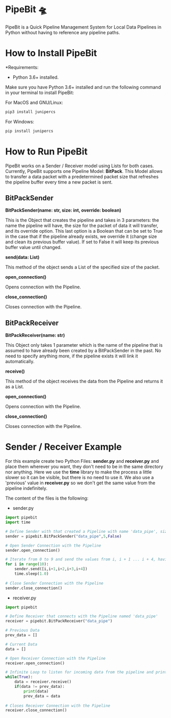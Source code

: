 # PipeBit 🛸

PipeBit is a Quick Pipeline Management System for Local Data Pipelines in Python without having to reference any pipeline paths.

How to Install PipeBit
==========

*Requirements: 
- Python 3.6+ installed.

Make sure you have Python 3.6+ installed and run the following command in your terminal to install PipeBit:

For MacOS and GNU/Linux:

```python
pip3 install junipercs
```

For Windows:

```python
pip install junipercs
```

How to Run PipeBit
==========

PipeBit works on a Sender / Receiver model using Lists for both cases. Currently, PipeBit supports one Pipeline Model: **BitPack**. This Model allows to transfer a data packet with a predetermined packet size that refreshes the pipeline buffer every time a new packet is sent. 

## BitPackSender

**BitPackSender(name: str, size: int, override: boolean)**

This is the Object that creates the pipeline and takes in 3 parameters: the name the pipeline will have, the size for the packet of data it will transfer, and its override option. This last option is a Boolean that can be set to True in the case that if the pipeline already exists, we override it (change size and clean its previous buffer value). If set to False it will keep its previous buffer value until changed.

**send(data: List)**

This method of the object sends a List of the specified size of the packet.

**open_connection()**

Opens connection with the Pipeline.

**close_connection()**

Closes connection with the Pipeline.

## BitPackReceiver

**BitPackReceiver(name: str)**

This Object only takes 1 parameter which is the name of the pipeline that is assumed to have already been created by a BitPackSender in the past. No need to specify anything more, if the pipeline exists it will link it automatically.

**receive()**

This method of the object receives the data from the Pipeline and returns it as a List.

**open_connection()**

Opens connection with the Pipeline.

**close_connection()**

Closes connection with the Pipeline.

Sender / Receiver Example
==========

For this example create two Python Files: **sender.py** and **receiver.py** and place them wherever you want, they don't need to be in the same directory nor anything. Here we use the **time** library to make the process a little slower so it can be visible, but there is no need to use it. We also use a 'previous' value in **receiver.py** so we don't get the same value from the pipeline indefinitely.

The content of the files is the following:

- sender.py

```python
import pipebit
import time

# Define Sender with that created a Pipeline with name 'data_pipe', size 5 and no Override
sender = pipebit.BitPackSender("data_pipe",5,False)

# Open Sender Connection with the Pipeline
sender.open_connection()

# Iterate from 0 to 9 and send the values from i, i + 1 ... i + 4, having an interruption interval between each of 1 second
for i in range(10):
    sender.send([i,i+1,i+2,i+3,i+4])
    time.sleep(1.0)
    
# Close Sender Connection with the Pipeline
sender.close_connection()
```

- receiver.py

```python
import pipebit

# Define Receiver that connects with the Pipeline named 'data_pipe'
receiver = pipebit.BitPackReceiver("data_pipe")

# Previous Data
prev_data = []

# Current Data
data = []

# Open Receiver Connection with the Pipeline
receiver.open_connection()

# Infinite Loop to listen for incoming data from the pipeline and print it to the console
while(True):
    data = receiver.receive()
    if(data != prev_data):
        print(data)
        prev_data = data
        
# Closes Receiver Connection with the Pipeline
receiver.close_connection()
```
